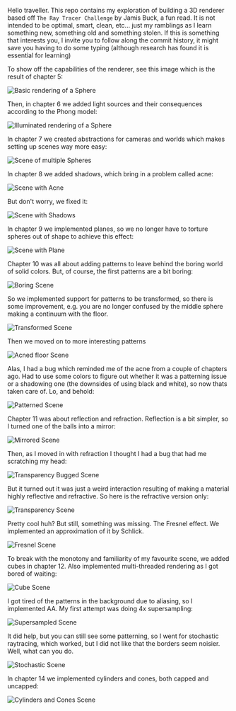 Hello traveller. This repo contains my exploration of building a 3D renderer based off `The Ray Tracer Challenge` by Jamis Buck, a fun read.
It is not intended to be optimal, smart, clean, etc... just my ramblings as I learn something new, something old and something stolen. If
this is something that interests you, I invite you to follow along the commit history, it might save you having to do some typing (although
research has found it is essential for learning)

To show off the capabilities of the renderer, see this image which is the result of chapter 5:

![Basic rendering of a Sphere](/go/examples/chapter5/example.png?raw=true "BasicSphereRender")

Then, in chapter 6 we added light sources and their consequences according to the Phong model:

![Illuminated rendering of a Sphere](/go/examples/chapter6/example.png?raw=true "IlluminatedSphereRender")

In chapter 7 we created abstractions for cameras and worlds which makes setting up scenes way more easy:

![Scene of multiple Spheres](/go/examples/chapter7/example.png?raw=true "MultipledSpheresRender")

In chapter 8 we added shadows, which bring in a problem called acne:

![Scene with Acne](/go/examples/chapter8/example_fleas.png?raw=true "AcneSpheresRender")

But don't worry, we fixed it:

![Scene with Shadows](/go/examples/chapter8/example.png?raw=true "ShadowsSpheresRender")

In chapter 9 we implemented planes, so we no longer have to torture spheres out of shape to achieve this effect:

![Scene with Plane](/go/examples/chapter9/example.png?raw=true "PlaneSpheresRender")

Chapter 10 was all about adding patterns to leave behind the boring world of solid colors. But, of course, the first patterns are a bit boring:

![Boring Scene](/go/examples/chapter10/example_untransformed.png?raw=true "BoringPatternRender")

So we implemented support for patterns to be transformed, so there is some improvement, e.g. you are no longer confused by the middle sphere making a continuum with the floor.

![Transformed Scene](/go/examples/chapter10/example_transformed.png?raw=true "TransformedPatternRender")

Then we moved on to more interesting patterns

![Acned floor Scene](/go/examples/chapter10/example_fail.png?raw=true "FailedPatternRender")

Alas, I had a bug which reminded me of the acne from a couple of chapters ago. Had to use some colors to figure out whether it was a patterning issue or a shadowing one (the downsides of using black and white), so now thats taken care of. Lo, and behold:

![Patterned Scene](/go/examples/chapter10/example.png?raw=true "PatternedRender")

Chapter 11 was about reflection and refraction. Reflection is a bit simpler, so I turned one of the balls into a mirror:

![Mirrored Scene](/go/examples/chapter11/example_reflection.png?raw=true "MirroredRender")

Then, as I moved in with refraction I thought I had a bug that had me scratching my head:

![Transparency Bugged Scene](/go/examples/chapter11/example_bug.png?raw=true "TransparentBugRender")

But it turned out it was just a weird interaction resulting of making a material highly reflective and refractive. So here is the refractive version only:

![Transparency Scene](/go/examples/chapter11/example_refraction.png?raw=true "TransparentRender")

Pretty cool huh? But still, something was missing. The Fresnel effect. We implemented an approximation of it by Schlick.

![Fresnel Scene](/go/examples/chapter11/example.png?raw=true "FresnelRender")

To break with the monotony and familiarity of my favourite scene, we added cubes in chapter 12. Also implemented multi-threaded rendering as I got bored of waiting:

![Cube Scene](/go/examples/chapter12/example_old.png?raw=true "CubeRender")

I got tired of the patterns in the background due to aliasing, so I implemented AA. My first attempt was doing 4x supersampling:

![Supersampled Scene](/go/examples/chapter12/example_4aa.png?raw=true "SupersampledRender")

It did help, but you can still see some patterning, so I went for stochastic raytracing, which worked, but I did not like that the borders seem noisier. Well, what can you do.

![Stochastic Scene](/go/examples/chapter12/example.png?raw=true "StochasticRender")

In chapter 14 we implemented cylinders and cones, both capped and uncapped:

![Cylinders and Cones Scene](/go/examples/chapter13/example.png?raw=true "CylinderConeRender")
